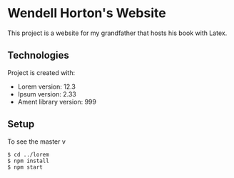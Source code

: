 # Wendell Horton's Website

This project is a website for my grandfather that hosts his book with Latex.
	
## Technologies
Project is created with:
* Lorem version: 12.3
* Ipsum version: 2.33
* Ament library version: 999
	
## Setup
To see the master v

```
$ cd ../lorem
$ npm install
$ npm start
```